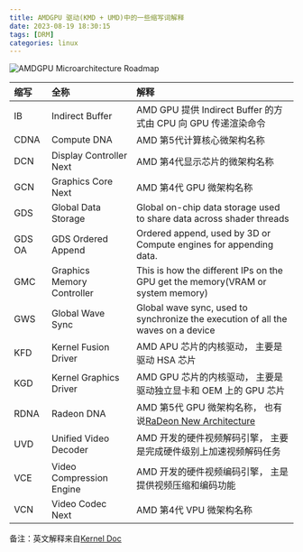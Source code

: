 ```yaml
---
title: AMDGPU 驱动(KMD + UMD)中的一些缩写词解释
date: 2023-08-19 18:30:15
tags: [DRM]
categories: linux
---
```


![AMDGPU Microarchitecture Roadmap](/images/amd-arch.jpg)

<!--more-->

|  缩写      | 全称                       | 解释                                                                               |
|:-----------|:---------------------------|:-----------------------------------------------------------------------------------|
| IB         | Indirect Buffer            | AMD GPU 提供 Indirect Buffer 的方式由 CPU 向 GPU 传递渲染命令                      |
| CDNA       | Compute DNA                | AMD 第5代计算核心微架构名称                                                        |
| DCN        | Display Controller Next    | AMD 第4代显示芯片的微架构名称                                                      |
| GCN        | Graphics Core Next         | AMD 第4代 GPU 微架构名称                                                           |
| GDS        | Global Data Storage        | Global on-chip data storage used to share data across shader threads               |
| GDS OA     | GDS Ordered Append         | Ordered append, used by 3D or Compute engines for appending data.                  |
| GMC        | Graphics Memory Controller | This is how the different IPs on the GPU get the memory(VRAM or system memory)     |
| GWS        | Global Wave Sync           | Global wave sync, used to synchronize the execution of all the waves on a device   |
| KFD        | Kernel Fusion Driver       | AMD APU 芯片的内核驱动， 主要是驱动 HSA 芯片                                       |
| KGD        | Kernel Graphics Driver     | AMD GPU 芯片的内核驱动， 主要是驱动独立显卡和 OEM 上的 GPU 芯片                    |
| RDNA       | Radeon DNA                 | AMD 第5代 GPU 微架构名称， 也有说[RaDeon New Architecture](https://www.reddit.com/r/Amd/comments/i589qr/what_does_rdna_stand_for/)                                                                                     |
| UVD        | Unified Video Decoder      | AMD 开发的硬件视频解码引擎， 主要是完成硬件级别上加速视频解码任务                  |
| VCE        | Video Compression Engine   | AMD 开发的硬件视频编码引擎， 主是提供视频压缩和编码功能                            |
| VCN        | Video Codec Next           | AMD 第4代 VPU 微架构名称                                                           |

备注：英文解释来自[Kernel Doc](https://docs.kernel.org/gpu/amdgpu/driver-core.html)
